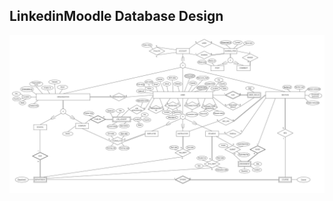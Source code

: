 ## LinkedinMoodle Database Design
![ERD](https://raw.githubusercontent.com/aoguzperdahci/LinkedinMoodle/main/ERD.jpg)

